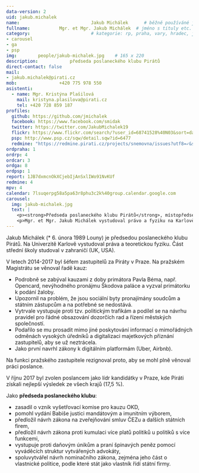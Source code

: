 ```yaml
---
data-version: 2
uid: jakub.michalek
name:                           Jakub Michálek  	# běžně používáné jméno
fullname: 			Mgr. et Mgr. Jakub Michálek  # jméno s tituly etc.
category:                       # kategorie: rp, praha, vary, hradec, jmk, senat
- carousel
- ga
- psp
img: 		people/jakub-michalek.jpg    # 165 x 220
description: 			předseda poslaneckého klubu Pirátů             	        			# kratký popis, max 160 znaků
direct-contact: false
mail:
- jakub.michalek@pirati.cz
mob: 				+420 775 978 550
asistenti:
  - name: Mgr. Kristýna Plašilová
    mail: kristyna.plasilova@pirati.cz
    tel: +420 728 859 187
profiles:
  github: https://github.com/jmichalek
  facebook: https://www.facebook.com/smidak
  twitter: https://twitter.com/JakubMichalek19
  flickr: https://www.flickr.com/search/?user_id=68741528%40N03&sort=date-taken-desc&text=jakub%20mich%C3%A1lek&view_all=1
  psp: http://www.psp.cz/sqw/detail.sqw?id=6477
  redmine: "https://redmine.pirati.cz/projects/snemovna/issues?utf8=✓&set_filter=1&f[]=status_id&op[status_id]=o&f[]=fixed_version_id&op[fixed_version_id]==&v[fixed_version_id][]=28&f[]=assigned_to_id&op[assigned_to_id]==&v[assigned_to_id][]=4&f[]=&c[]=subject&c[]=status&c[]=priority&c[]=due_date&c[]=done_ratio&group_by=assigned_to&t[]="
ordpraha: 1
ordrp: 4
ordcar: 3
ordga: 8
ordpsp: 1
report: 1JB7dxmcnOkXCjebIjAnSxlIWo91NvKUf
redmine: 4
mpv: 4
calendar: 7lsuqerpg58a5pa63r8phu3c2k%40group.calendar.google.com
carousel:
  img: jakub-michalek.jpg
  text: |
    <p><strong>Předseda poslaneckého klubu Pirátů</strong>, místopředseda ústavně právního výboru PSP ČR a poslanec Pirátů zodpovědný za oblast justice.</p>
    <p>Mgr. et Mgr. Jakub Michálek vystudoval právo a fyziku na Karlově univerzitě, následně pracoval jako právník, pražský zastupitel a poslanec. Zaměřuje se na svobodný přístup k informacím, autorské právo a digitální ekonomiku. </p>
---
```


Jakub Michálek (* 6. února 1989 Louny) je předsedou poslaneckého klubu Pirátů. Na Univerzitě Karlově vystudoval práva a teoretickou fyziku. Část střední školy studoval v zahraničí (UK, USA). 

V letech 2014-2017 byl šéfem zastupitelů za Piráty v Praze. Na pražském Magistrátu se věnoval řadě kauz: 

* Podrobně se zabýval kauzami z doby primátora Pavla Béma, např. Opencard, nevýhodného pronájmu Škodova paláce a vyzval primátorku k podání žaloby. 
* Upozornil na problém, že jsou sociální byty pronajímány soudcům a státním zástupcům a na potřebné se nedostává. 
* Vytrvale vystupuje proti tzv. politickým trafikám a podílel se na návrhu pravidel pro řádné obsazování dozorčích rad a řízení městských společností. 
* Podařilo se mu prosadit mimo jiné poskytování informací o mimořádných odměnách vysokých úředníků a digitalizaci majetkových přiznání zastupitelů, aby se už neztrácela. 
* Jako první navrhl zákony k digitálním platformám (Uber, Airbnb). 

Na funkci pražského zastupitele rezignoval proto, aby se mohl plně věnoval práci poslance. 

V říjnu 2017 byl zvolen poslancem jako lídr kandidátky v Praze, kde Piráti získali nejlepší výsledek ze všech krajů (17,5 %). 

Jako **předseda poslaneckého klubu**: 

* zasadil o vznik vyšetřovací komise pro kauzu OKD, 
* pomohl vydání Babiše justici mandátovým a imunitním výborem,
* předložil návrh zákona na zveřejňování smluv ČEZu a dalších státních firem, 
* předložil návrh zákona proti kumulaci více platů politiků u politiků s více funkcemi, 
* vystupuje proti daňovým únikům a praní špinavých peněz pomocí vyváděcích struktur vytvářených advokáty,
* spoluvytvářel návrh nominačního zákona, zejména jeho část o vlastnické politice, podle které stát jako vlastník řídí státní firmy.
